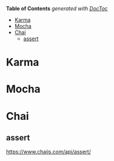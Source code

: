 <!-- START doctoc generated TOC please keep comment here to allow auto update -->
<!-- DON'T EDIT THIS SECTION, INSTEAD RE-RUN doctoc TO UPDATE -->
**Table of Contents**  *generated with [DocToc](https://github.com/thlorenz/doctoc)*

- [Karma](#karma)
- [Mocha](#mocha)
- [Chai](#chai)
  - [assert](#assert)

<!-- END doctoc generated TOC please keep comment here to allow auto update -->


# Karma

# Mocha 

# Chai
## assert
https://www.chaijs.com/api/assert/

